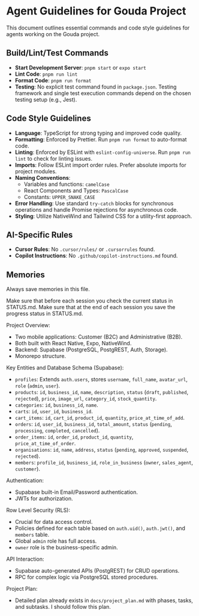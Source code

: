 # Agent Guidelines for Gouda Project

This document outlines essential commands and code style guidelines for agents working on the Gouda project.

## Build/Lint/Test Commands

- **Start Development Server**: `pnpm start` or `expo start`
- **Lint Code**: `pnpm run lint`
- **Format Code**: `pnpm run format`
- **Testing**: No explicit test command found in `package.json`. Testing framework and single test execution commands depend on the chosen testing setup (e.g., Jest).

## Code Style Guidelines

- **Language**: TypeScript for strong typing and improved code quality.
- **Formatting**: Enforced by Prettier. Run `pnpm run format` to auto-format code.
- **Linting**: Enforced by ESLint with `eslint-config-universe`. Run `pnpm run lint` to check for linting issues.
- **Imports**: Follow ESLint import order rules. Prefer absolute imports for project modules.
- **Naming Conventions**:
  - Variables and functions: `camelCase`
  - React Components and Types: `PascalCase`
  - Constants: `UPPER_SNAKE_CASE`
- **Error Handling**: Use standard `try-catch` blocks for synchronous operations and handle Promise rejections for asynchronous code.
- **Styling**: Utilize NativeWind and Tailwind CSS for a utility-first approach.

## AI-Specific Rules

- **Cursor Rules**: No `.cursor/rules/` or `.cursorrules` found.
- **Copilot Instructions**: No `.github/copilot-instructions.md` found.

## Memories

Always save memories in this file.

Make sure that before each session you check the current status in STATUS.md.
Make sure that at the end of each session you save the progress status in STATUS.md.

Project Overview:

- Two mobile applications: Customer (B2C) and Administrative (B2B).
- Both built with React Native, Expo, NativeWind.
- Backend: Supabase (PostgreSQL, PostgREST, Auth, Storage).
- Monorepo structure.

Key Entities and Database Schema (Supabase):

- `profiles`: Extends `auth.users`, stores `username`, `full_name`, `avatar_url`, `role` (`admin`, `user`).
- `products`: `id`, `business_id`, `name`, `description`, `status` (`draft`, `published`, `rejected`), `price`, `image_url`, `category_id`, `stock_quantity`.
- `categories`: `id`, `business_id`, `name`.
- `carts`: `id`, `user_id`, `business_id`.
- `cart_items`: `id`, `cart_id`, `product_id`, `quantity`, `price_at_time_of_add`.
- `orders`: `id`, `user_id`, `business_id`, `total_amount`, `status` (`pending`, `processing`, `completed`, `cancelled`).
- `order_items`: `id`, `order_id`, `product_id`, `quantity`, `price_at_time_of_order`.
- `organisations`: `id`, `name`, `address`, `status` (`pending`, `approved`, `suspended`, `rejected`).
- `members`: `profile_id`, `business_id`, `role_in_business` (`owner`, `sales_agent`, `customer`).

Authentication:

- Supabase built-in Email/Password authentication.
- JWTs for authorization.

Row Level Security (RLS):

- Crucial for data access control.
- Policies defined for each table based on `auth.uid()`, `auth.jwt()`, and `members` table.
- Global `admin` role has full access.
- `owner` role is the business-specific admin.

API Interaction:

- Supabase auto-generated APIs (PostgREST) for CRUD operations.
- RPC for complex logic via PostgreSQL stored procedures.

Project Plan:

- Detailed plan already exists in `docs/project_plan.md` with phases, tasks, and subtasks. I should follow this plan.
